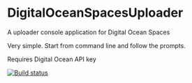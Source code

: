 # DigitalOceanSpacesUploader
A uploader console application for Digital Ocean Spaces

Very simple.  Start from command line and follow the prompts.

Requires Digital Ocean API key

[![Build status](https://ci.appveyor.com/api/projects/status/0fjc475qwf0oon8t/branch/master?svg=true)](https://ci.appveyor.com/project/nwestfall/digitaloceanspacesuploader/branch/master)
